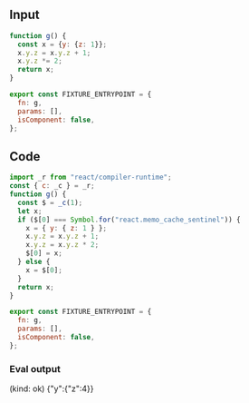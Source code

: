 
## Input

```javascript
function g() {
  const x = {y: {z: 1}};
  x.y.z = x.y.z + 1;
  x.y.z *= 2;
  return x;
}

export const FIXTURE_ENTRYPOINT = {
  fn: g,
  params: [],
  isComponent: false,
};

```

## Code

```javascript
import _r from "react/compiler-runtime";
const { c: _c } = _r;
function g() {
  const $ = _c(1);
  let x;
  if ($[0] === Symbol.for("react.memo_cache_sentinel")) {
    x = { y: { z: 1 } };
    x.y.z = x.y.z + 1;
    x.y.z = x.y.z * 2;
    $[0] = x;
  } else {
    x = $[0];
  }
  return x;
}

export const FIXTURE_ENTRYPOINT = {
  fn: g,
  params: [],
  isComponent: false,
};

```
      
### Eval output
(kind: ok) {"y":{"z":4}}